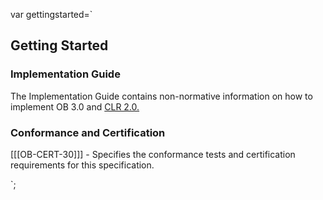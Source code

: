 var gettingstarted=`

## Getting Started

### Implementation Guide 

The Implementation Guide contains non-normative information on how to implement OB 3.0 and <a href="https://www.imsglobal.org/spec/clr/v2p0">CLR 2.0.</a> 

### Conformance and Certification

[[[OB-CERT-30]]] - Specifies the conformance tests and certification requirements for this specification.


`;
